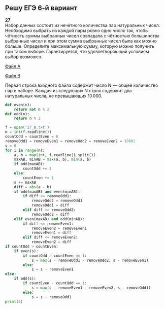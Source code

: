 ## Решу ЕГЭ 6-й вариант

**27**  
Набор данных состоит из нечётного количества пар натуральных чисел. Необходимо выбрать из каждой пары ровно одно число так, чтобы чётность суммы выбранных чисел совпадала с чётностью большинства выбранных чисел и при этом сумма выбранных чисел была как можно больше. Определите максимальную сумму, которую можно получить при таком выборе. Гарантируется, что удовлетворяющий условиям выбор возможен.

<a href="/reshuege/6/27_A.txt" download>Файл A</a>

<a href="/reshuege/6/27_B.txt" download>Файл B</a>

Первая строка входного файла содержит число N  — общее количество пар в наборе. Каждая из следующих N строк содержит два натуральных числа, не превышающих 10 000.

```python
def even(n):
    return not n % 2
def odd(n):
    return n % 2

f = open('27_B.txt')
n = int(f.readline())
countOdd = countEven = 0
removeOdd1 = removeEven1 = removeOdd2 = removeEven2 = 10001
s = 0
for i in range(n):
    a, b = map(int, f.readline().split())
    maxAB, minAB = max(a, b), min(a, b)
    if odd(maxAB):
        countOdd += 1
    else:
        countEven += 1
    s += maxAB
    diff = abs(a - b)
    if odd(maxAB) and even(minAB):
        if diff <= removeOdd1:
            removeOdd2 = removeOdd1
            removeOdd1 = diff
        elif diff <= removeOdd2:
            removeOdd2 = diff
    elif even(maxAB) and odd(minAB):
        if diff <= removeEven1:
            removeEven2 = removeEven1
            removeEven1 = diff
        elif diff <= removeEven2:
            removeEven2 = diff
if countOdd > countEven:
    if even(s):
        if countOdd - countEven == 1:
            s = max(s - removeOdd1 - removeOdd2, s - removeEven1)
        else:
            s = s - removeEven1
else:
    if odd(s):
        if countEven - countOdd == 1:
            s = max(s - removeEven1 - removeEven2, s - removeOdd1)
        else:
            s = s - removeOdd1
print(s)
```
